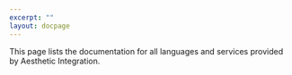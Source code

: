 ```yaml
---
excerpt: ""
layout: docpage
---
```


This page lists the documentation for all languages and services provided by Aesthetic Integration. 




	  
